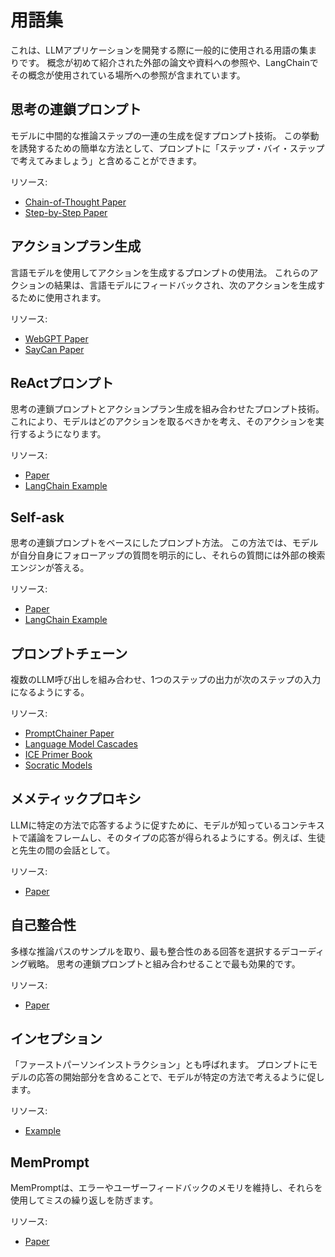 # 用語集

これは、LLMアプリケーションを開発する際に一般的に使用される用語の集まりです。
概念が初めて紹介された外部の論文や資料への参照や、LangChainでその概念が使用されている場所への参照が含まれています。

## 思考の連鎖プロンプト

モデルに中間的な推論ステップの一連の生成を促すプロンプト技術。
この挙動を誘発するための簡単な方法として、プロンプトに「ステップ・バイ・ステップで考えてみましょう」と含めることができます。

リソース:

- [Chain-of-Thought Paper](https://arxiv.org/pdf/2201.11903.pdf)
- [Step-by-Step Paper](https://arxiv.org/abs/2112.00114)

## アクションプラン生成

言語モデルを使用してアクションを生成するプロンプトの使用法。
これらのアクションの結果は、言語モデルにフィードバックされ、次のアクションを生成するために使用されます。

リソース:

- [WebGPT Paper](https://arxiv.org/pdf/2112.09332.pdf)
- [SayCan Paper](https://say-can.github.io/assets/palm_saycan.pdf)

## ReActプロンプト

思考の連鎖プロンプトとアクションプラン生成を組み合わせたプロンプト技術。
これにより、モデルはどのアクションを取るべきかを考え、そのアクションを実行するようになります。

リソース:

- [Paper](https://arxiv.org/pdf/2210.03629.pdf)
- [LangChain Example](modules/agents/agents/examples/react.ipynb)

## Self-ask

思考の連鎖プロンプトをベースにしたプロンプト方法。
この方法では、モデルが自分自身にフォローアップの質問を明示的にし、それらの質問には外部の検索エンジンが答える。

リソース:

- [Paper](https://ofir.io/self-ask.pdf)
- [LangChain Example](modules/agents/agents/examples/self_ask_with_search.ipynb)

## プロンプトチェーン

複数のLLM呼び出しを組み合わせ、1つのステップの出力が次のステップの入力になるようにする。

リソース:

- [PromptChainer Paper](https://arxiv.org/pdf/2203.06566.pdf)
- [Language Model Cascades](https://arxiv.org/abs/2207.10342)
- [ICE Primer Book](https://primer.ought.org/)
- [Socratic Models](https://socraticmodels.github.io/)

## メメティックプロキシ

LLMに特定の方法で応答するように促すために、モデルが知っているコンテキストで議論をフレームし、そのタイプの応答が得られるようにする。例えば、生徒と先生の間の会話として。

リソース:

- [Paper](https://arxiv.org/pdf/2102.07350.pdf)

## 自己整合性

多様な推論パスのサンプルを取り、最も整合性のある回答を選択するデコーディング戦略。
思考の連鎖プロンプトと組み合わせることで最も効果的です。

リソース:

- [Paper](https://arxiv.org/pdf/2203.11171.pdf)

## インセプション

「ファーストパーソンインストラクション」とも呼ばれます。
プロンプトにモデルの応答の開始部分を含めることで、モデルが特定の方法で考えるように促します。

リソース:

- [Example](https://twitter.com/goodside/status/1583262455207460865?s=20&t=8Hz7XBnK1OF8siQrxxCIGQ)

## MemPrompt

MemPromptは、エラーやユーザーフィードバックのメモリを維持し、それらを使用してミスの繰り返しを防ぎます。

リソース:

- [Paper](https://memprompt.com/)
